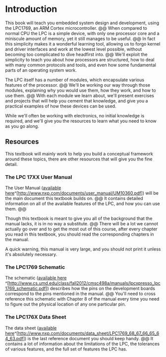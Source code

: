 # Introduction # 

This book will teach you embedded system design and development, using
the LPC1769, an ARM Cortex microcontroller.
@@
When compared to normal CPU the LPC is a simple device, with only one processor core
and a miniscule amount of memory, yet it still manages to be useful. 
@@
In fact this simplicity makes it a wonderful learning tool, allowing us to forgo 
kernel and driver interfaces and work at the lowest level possible, without 
becoming too complicated to dive headfirst into. 
@@
We'll exploit the simplicity to teach you about how processors are structured,
how to deal with many common protocols and tools, and even how some fundamental
parts of an operating system work. 

The LPC itself has a number of modules, which encapsulate various features of the
processor.
@@
We'll be working our way through those modules, explaining why you would use them, 
how they work, and how to use them.
@@
With each module we learn about, we'll present exercises and projects that will help
you cement that knowledge, and give you a practical examples of how these devices 
can be used. 

While we'll often be working with electronics, no initial knowledge is required, 
and we'll give you the resources to learn what you need to know as you go along. 

## Resources ##

This textbook will mainly work to help you build a conceptual framework around
these topics, there are other resources that will give you the fine detail.

### The LPC 17XX User Manual ###

The User Manual ([available here][LPC_Manual]^[<http://www.nxp.com/documents/user_manual/UM10360.pdf>]) will be the main document this textbook builds on.
@@ 
It contains detailed information on all of the available features of the LPC,
and how you can use them.
@@

Though this textbook is meant to give you all of the background that the manual
lacks, it is in no way a substitute.
@@
There will be a lot we cannot actually go over and to get the most out of this
course, after every chapter you read in this textbook, you should read the 
corresponding chapters in the manual. 

A quick warning, this manual is very large, and you should not print it 
unless it's absolutely necessary.

### The LPC1769 Schematic ###

The schematic ([available here][LPC_Schem]
^[<http://www.cs.umd.edu/class/fall2012/cmsc498a/manuals/lpcxpresso_lpc1769_schematic.pdf>])
describes how the pins on the development boards correspond to the pins 
mentioned in the manual.
@@
You'll  need to cross reference this schematic with Chapter 8 of the manual
every time you need to figure out the physical location of any one particular
pin. 

### The LPC176X Data Sheet ###

The data sheet ([available here][LPC_Spec]^[<http://www.nxp.com/documents/data_sheet/LPC1769_68_67_66_65_64_63.pdf>])
is the last reference document you should keep handy. 
@@
It contains a lot of information about the limitations of the LPC, the 
tolerances of various features, and the full set of features the LPC has. 

[LPC_Manual]: http://www.nxp.com/documents/user_manual/UM10360.pdf
    'LPC17xx User Manual'
[LPC_Schem]: http://www.cs.umd.edu/class/fall2012/cmsc498a/manuals/lpcxpresso_lpc1769_schematic.pdf
    'LPC1769 Rev b Schematic'
[LPC_Spec]: http://www.nxp.com/documents/data_sheet/LPC1769_68_67_66_65_64_63.pdf
    'LPC176x Specificiation Sheet'
